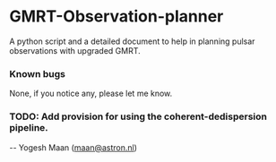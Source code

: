 # GMRT-Observation-planner
A python script and a detailed document to help in planning pulsar observations with upgraded GMRT.

### Known bugs
None, if you notice any, please let me know.

### TODO: Add provision for using the coherent-dedispersion pipeline.

-- Yogesh Maan  (maan@astron.nl)

